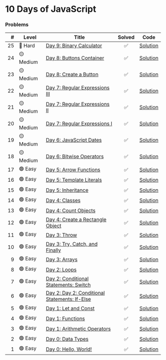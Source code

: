 # 10 Days of JavaScript

### Problems

|  # | Level     | Title                                                                                                       |       Solved       |                      Code                      |
|---:|-----------|-------------------------------------------------------------------------------------------------------------|:------------------:|:----------------------------------------------:|
| 25 | 🔴 Hard   | [Day 9: Binary Calculator](https://www.hackerrank.com/challenges/js10-binary-calculator/problem)            | :white_check_mark: | [Solution](Day-9/Binary-Calculator/index.html) |
| 24 | 🟡 Medium | [Day 8: Buttons Container](https://www.hackerrank.com/challenges/js10-buttons-container/problem)            | :white_check_mark: | [Solution](Day-8/Button-Container/index.html)  |
| 23 | 🟡 Medium | [Day 8: Create a Button](https://www.hackerrank.com/challenges/js10-create-a-button/problem)                | :white_check_mark: |   [Solution](Day-8/Create-Button/index.html)   |
| 22 | 🟡 Medium | [Day 7: Regular Expressions III](https://www.hackerrank.com/challenges/js10-regexp-3/problem)               | :white_check_mark: |        [Solution](Day-7/RegExp-III.js)         |
| 21 | 🟡 Medium | [Day 7: Regular Expressions II](https://www.hackerrank.com/challenges/js10-regexp-2/problem)                | :white_check_mark: |         [Solution](Day-7/RegExp-II.js)         |
| 20 | 🟡 Medium | [Day 7: Regular Expressions I](https://www.hackerrank.com/challenges/js10-regexp-1/problem)                 | :white_check_mark: |         [Solution](Day-7/RegExp-I.js)          |
| 19 | 🟡 Medium | [Day 6: JavaScript Dates](https://www.hackerrank.com/challenges/js10-date/problem)                          | :white_check_mark: |     [Solution](Day-6/JavaScript-Dates.js)      |
| 18 | 🟡 Medium | [Day 6: Bitwise Operators](https://www.hackerrank.com/challenges/js10-bitwise/problem)                      | :white_check_mark: |     [Solution](Day-6/Bitwise-Operators.js)     |
| 17 | 🟢 Easy   | [Day 5: Arrow Functions](https://www.hackerrank.com/challenges/js10-arrows/problem)                         | :white_check_mark: |      [Solution](Day-5/Arrow-Function.js)       |
| 16 | 🟢 Easy   | [Day 5: Template Literals](https://www.hackerrank.com/challenges/js10-template-literals/problem)            | :white_check_mark: |     [Solution](Day-5/Template-Literals.js)     |
| 15 | 🟢 Easy   | [Day 5: Inheritance](https://www.hackerrank.com/challenges/js10-inheritance/problem)                        | :white_check_mark: |        [Solution](Day-5/Inheritance.js)        |
| 14 | 🟢 Easy   | [Day 4: Classes](https://www.hackerrank.com/challenges/js10-class/problem)                                  | :white_check_mark: |          [Solution](Day-4/Classes.js)          |
| 13 | 🟢 Easy   | [Day 4: Count Objects](https://www.hackerrank.com/challenges/js10-count-objects/problem)                    | :white_check_mark: |       [Solution](Day-4/Count-Object.js)        |
| 12 | 🟢 Easy   | [Day 4: Create a Rectangle Object](https://www.hackerrank.com/challenges/js10-objects/problem)              | :white_check_mark: |     [Solution](Day-4/Rectangle-Object.js)      |
| 11 | 🟢 Easy   | [Day 3: Throw](https://www.hackerrank.com/challenges/js10-throw/problem)                                    | :white_check_mark: |           [Solution](Day-3/Throw.js)           |
| 10 | 🟢 Easy   | [Day 3: Try, Catch, and Finally](https://www.hackerrank.com/challenges/js10-try-catch-and-finally/problem)  | :white_check_mark: |     [Solution](Day-3/Try-Catch-Finally.js)     |
|  9 | 🟢 Easy   | [Day 3: Arrays](https://www.hackerrank.com/challenges/js10-arrays/problem)                                  | :white_check_mark: |           [Solution](Day-3/Array.js)           |
|  8 | 🟢 Easy   | [Day 2: Loops](https://www.hackerrank.com/challenges/js10-loops/problem)                                    | :white_check_mark: |           [Solution](Day-2/Loop.js)            |
|  7 | 🟢 Easy   | [Day 2: Conditional Statements: Switch](https://www.hackerrank.com/challenges/js10-switch/problem)          | :white_check_mark: |          [Solution](Day-2/Switch.js)           |
|  6 | 🟢 Easy   | [Day 2: Day 2: Conditional Statements: If-Else](https://www.hackerrank.com/challenges/js10-if-else/problem) | :white_check_mark: |          [Solution](Day-2/If-Else.js)          |
|  5 | 🟢 Easy   | [Day 1: Let and Const](https://www.hackerrank.com/challenges/js10-let-and-const/problem)                    | :white_check_mark: |    [Solution](Day-1/Let-Const-Variable.js)     |
|  4 | 🟢 Easy   | [Day 1: Functions](https://www.hackerrank.com/challenges/js10-function/problem)                             | :white_check_mark: |         [Solution](Day-1/Function.js)          |
|  3 | 🟢 Easy   | [Day 1: Arithmetic Operators](https://www.hackerrank.com/challenges/js10-arithmetic-operators/problem)      | :white_check_mark: |    [Solution](Day-1/Arithmetic-Operator.js)    |
|  2 | 🟢 Easy   | [Day 0: Data Types](https://www.hackerrank.com/challenges/js10-data-types/problem)                          | :white_check_mark: |         [Solution](Day-0/Data-Type.js)         |
|  1 | 🟢 Easy   | [Day 0: Hello, World!](https://www.hackerrank.com/challenges/js10-hello-world/problem)                      | :white_check_mark: |        [Solution](Day-0/Hello-World.js)        |
